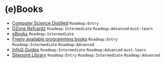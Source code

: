 # (e)Books

- [Computer Science Distilled](https://sourcemaking.com/computer-science-distilled) `Roadmap:Entry`
- [DZone Refcardz](https://dzone.com/refcardz) `Roadmap:Intermediate` `Roadmap:Advanced` `must-learn`
- [eBooks](https://content.pivotal.io/ebooks) `Roadmap:Intermediate`
- [Freely available programming books](https://github.com/EbookFoundation/free-programming-books) `Roadmap:Entry` `Roadmap:Intermediate` `Roadmap:Advanced`
- [InfoQ Guides](https://www.infoq.com/minibooks) `Roadmap:Intermediate` `Roadmap:Advanced` `must-learn`
- [Sitepoint Library](https://www.sitepoint.com/premium/library/) `Roadmap:Entry` `Roadmap:Intermediate` `Roadmap:Advanced`
